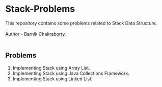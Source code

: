 # Stack-Problems
This repository contains some problems related to Stack Data Structure.
<br>
<br>
Author - Barnik Chakraborty.
<br>
<br>
## Problems
1. Implementing Stack using Array List.
2. Implementing Stack using Java Collections Framework.
3. Implementing Stack using Linked List.
